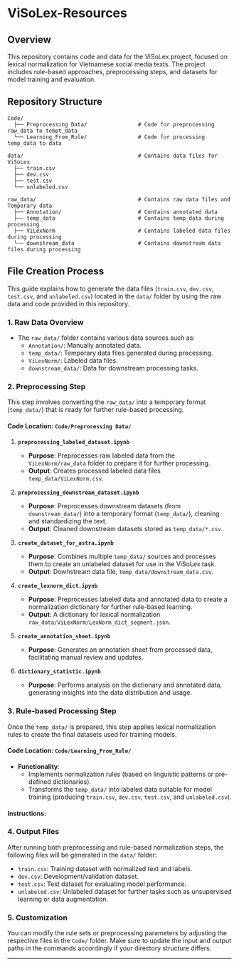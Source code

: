 # ViSoLex-Resources

## Overview
This repository contains code and data for the ViSoLex project, focused on lexical normalization for Vietnamese social media texts. The project includes rule-based approaches, preprocessing steps, and datasets for model training and evaluation.

## Repository Structure

```
Code/
  ├── Preprocessing Data/                # Code for preprocessing raw_data to tempt_data
  └── Learning_From_Rule/                # Code for processing temp_data to data

data/                                    # Contains data files for ViSoLex
  ├── train.csv                          
  ├── dev.csv                            
  ├── test.csv
  └── unlabeled.csv

raw_data/                                # Contains raw data files and Temporary data
  ├── Annotation/                        # Contains annotated data
  ├── temp_data                          # Contains temp_data during processing
  ├── ViLexNorm                          # Contains labeled data files during processing
  └── downstream_data                    # Contains downstream data files during processing

```
## File Creation Process
This guide explains how to generate the data files (`train.csv`, `dev.csv`, `test.csv`, and `unlabeled.csv`) located in the `data/` folder by using the raw data and code provided in this repository.

### 1. Raw Data Overview
- The `raw_data/` folder contains various data sources such as:
  - `Annotation/`: Manually annotated data.
  - `temp_data/`: Temporary data files generated during processing.
  - `ViLexNorm/`: Labeled data files.
  - `downstream_data/`: Data for downstream processing tasks.
  
### 2. Preprocessing Step
This step involves converting the `raw_data/` into a temporary format (`temp_data/`) that is ready for further rule-based processing.

#### Code Location: `Code/Preprocessing Data/`

1. **`preprocessing_labeled_dataset.ipynb`**  
   - **Purpose**: Preprocesses raw labeled data from the `ViLexNorm/raw_data` folder to prepare it for further processing.
   - **Output**: Creates processed labeled data files `temp_data/ViLexNorm.csv`.

2. **`preprocessing_downstream_dataset.ipynb`**  
   - **Purpose**: Preprocesses downstream datasets (from `downstream_data/`) into a temporary format (`temp_data/`), cleaning and standardizing the text.
   - **Output**: Cleaned downstream datasets stored as `temp_data/*.csv`.

3. **`create_dataset_for_astra.ipynb`**  
   - **Purpose**: Combines multiple `temp_data/` sources and processes them to create an unlabeled dataset for use in the ViSoLex task.
   - **Output**: Downstream data file, `temp_data/downstream_data.csv`.

4. **`create_lexnorm_dict.ipynb`**  
   - **Purpose**: Preprocesses labeled data and annotated data to create a normalization dictionary for further rule-based learning.
   - **Output**: A dictionary for lexical normalization `raw_data/ViLexNorm/LexNorm_dict_segment.json`.

5. **`create_annotation_sheet.ipynb`**  
   - **Purpose**: Generates an annotation sheet from processed data, facilitating manual review and updates.

6. **`dictionary_statistic.ipynb`**  
   - **Purpose**: Performs analysis on the dictionary and annotated data, generating insights into the data distribution and usage.

### 3. Rule-based Processing Step
Once the `temp_data/` is prepared, this step applies lexical normalization rules to create the final datasets used for training models.

#### Code Location: `Code/Learning_From_Rule/`
- **Functionality**:
  - Implements normalization rules (based on linguistic patterns or pre-defined dictionaries).
  - Transforms the `temp_data/` into labeled data suitable for model training (producing `train.csv`, `dev.csv`, `test.csv`, and `unlabeled.csv`).

#### Instructions:

### 4. Output Files
After running both preprocessing and rule-based normalization steps, the following files will be generated in the `data/` folder:
- `train.csv`: Training dataset with normalized text and labels.
- `dev.csv`: Development/validation dataset.
- `test.csv`: Test dataset for evaluating model performance.
- `unlabeled.csv`: Unlabeled dataset for further tasks such as unsupervised learning or data augmentation.

### 5. Customization
You can modify the rule sets or preprocessing parameters by adjusting the respective files in the `Code/` folder. Make sure to update the input and output paths in the commands accordingly if your directory structure differs.

---
